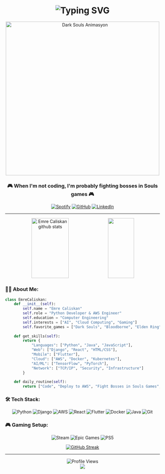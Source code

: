 <h1 align="center">
  <img src="https://readme-typing-svg.herokuapp.com?font=Fira+Code&weight=500&size=40&pause=1000&color=7134F7&center=true&vCenter=true&repeat=false&width=435&lines=Emre+Caliskan" alt="Typing SVG" />
</h1>

<div align="center"> <img src="https://media.tenor.com/2X1z3Z5F0XUAAAAC/dark-souls.gif" width="500" alt="Dark Souls Animasyon" /> </div>

<h3 align="center">🎮 When I'm not coding, I'm probably fighting bosses in Souls games 🎮</h3>

<div align="center">
  
[![Spotify](https://img.shields.io/badge/Spotify-1ED760?style=for-the-badge&logo=spotify&logoColor=white)](https://open.spotify.com/user/21wydn2a4th25wi7o43bi25ii?si=f788a69a29cf47f3)
[![GitHub](https://img.shields.io/badge/GitHub-100000?style=for-the-badge&logo=github&logoColor=white)](https://github.com/cyber-emreclskn)
[![LinkedIn](https://img.shields.io/badge/LinkedIn-0077B5?style=for-the-badge&logo=linkedin&logoColor=white)](https://linkedin.com)

</div>

---

<div align="center">
  <img width="49%" height="195px" src="https://github-readme-stats.vercel.app/api?username=cyber-emreclskn&show_icons=true&count_private=true&hide_border=true&title_color=7134F7&icon_color=7134F7&text_color=c9d1d9&bg_color=0d1117" alt="Emre Caliskan github stats" /> 
  <img width="41%" height="195px" src="https://github-readme-stats.vercel.app/api/top-langs/?username=cyber-emreclskn&layout=compact&hide_border=true&title_color=7134F7&text_color=c9d1d9&bg_color=0d1117" />
</div>

### 👨‍💻 About Me:

```python
class EmreCaliskan:
    def __init__(self):
        self.name = "Emre Caliskan"
        self.role = "Python Developer & AWS Engineer"
        self.education = "Computer Engineering"
        self.interests = ["AI", "Cloud Computing", "Gaming"]
        self.favorite_games = ["Dark Souls", "Bloodborne", "Elden Ring"]
        
    def get_skills(self):
        return {
            "Languages": ["Python", "Java", "JavaScript"],
            "Web": ["Django", "React", "HTML/CSS"],
            "Mobile": ["Flutter"],
            "Cloud": ["AWS", "Docker", "Kubernetes"],
            "AI/ML": ["TensorFlow", "PyTorch"],
            "Network": ["TCP/IP", "Security", "Infrastructure"]
        }
    
    def daily_routine(self):
        return ["Code", "Deploy to AWS", "Fight Bosses in Souls Games", "Repeat"]
```

### 🛠 Tech Stack:

<div align="center">

![Python](https://img.shields.io/badge/Python-14354C?style=for-the-badge&logo=python&logoColor=white)
![Django](https://img.shields.io/badge/Django-092E20?style=for-the-badge&logo=django&logoColor=white)
![AWS](https://img.shields.io/badge/AWS-%23FF9900.svg?style=for-the-badge&logo=amazon-aws&logoColor=white)
![React](https://img.shields.io/badge/React-20232A?style=for-the-badge&logo=react&logoColor=61DAFB)
![Flutter](https://img.shields.io/badge/Flutter-02569B?style=for-the-badge&logo=flutter&logoColor=white)
![Docker](https://img.shields.io/badge/Docker-2496ED?style=for-the-badge&logo=docker&logoColor=white)
![Java](https://img.shields.io/badge/Java-ED8B00?style=for-the-badge&logo=openjdk&logoColor=white)
![Git](https://img.shields.io/badge/Git-E44C30?style=for-the-badge&logo=git&logoColor=white)

</div>

### 🎮 Gaming Setup:

<div align="center">

![Steam](https://img.shields.io/badge/Steam-000000?style=for-the-badge&logo=steam&logoColor=white)
![Epic Games](https://img.shields.io/badge/Epic%20Games-313131?style=for-the-badge&logo=Epic%20Games&logoColor=white)
![PS5](https://img.shields.io/badge/PS5-003791?style=for-the-badge&logo=playstation-5&logoColor=white)

</div>

<div align="center">
  
[![GitHub Streak](https://github-readme-streak-stats.herokuapp.com?user=cyber-emreclskn&theme=midnight-purple&hide_border=true&background=0D1117&stroke=7134F7&fire=7134F7&currStreakNum=7134F7&ring=7134F7&currStreakLabel=7134F7&sideNums=7134F7&sideLabels=FFFFFF)](https://git.io/streak-stats)

</div>

---

<div align="center">
  <img src="https://komarev.com/ghpvc/?username=cyber-emreclskn&color=7134F7&style=flat-square&label=Profile+Views" alt="Profile Views" />
</div>

<div align="center">
  <img src="https://capsule-render.vercel.app/api?type=waving&color=7134F7&height=120&section=footer"/>
</div>
